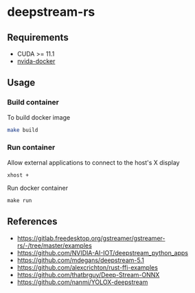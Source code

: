 # deepstream-rs

## Requirements
- CUDA >= 11.1
- [nvida-docker](https://github.com/NVIDIA/nvidia-docker)

## Usage

### Build container
To build docker image
```sh
make build
```
### Run container
Allow external applications to connect to the host's X display
```
xhost +
```
Run docker container
```
make run
```

## References
- https://gitlab.freedesktop.org/gstreamer/gstreamer-rs/-/tree/master/examples
- https://github.com/NVIDIA-AI-IOT/deepstream_python_apps
- https://github.com/mdegans/deepstream-5.1
- https://github.com/alexcrichton/rust-ffi-examples
- https://github.com/thatbrguy/Deep-Stream-ONNX
- https://github.com/nanmi/YOLOX-deepstream